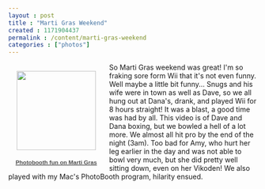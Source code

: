 ```yaml
---
layout : post
title : "Marti Gras Weekend"
created : 1171904437
permalink : /content/marti-gras-weekend
categories : ["photos"]
---
```

<div style="float:left; margin-right:10px;"><div style="text-align:center;width:194px;font-family:arial,sans-serif;font-size:83%"><div style="height:194px;background:url('http://picasaweb.google.com/f/img/transparent_album_background.gif') no-repeat left"><a href="http://picasaweb.google.com/sirkitree/PhotoboothFunOnMartiGras"><img src="http://lh6.google.com/image/sirkitree/RdmoxEtxMTE/AAAAAAAAAHo/eoQXIJmK_p0/s160-c/PhotoboothFunOnMartiGras.jpg" width="160" height="160" style="border:none;padding:0px;margin-top:16px;"></a></div><a href="http://picasaweb.google.com/sirkitree/PhotoboothFunOnMartiGras"><div style="color:#4D4D4D;font-weight:bold;text-decoration:none;">Photobooth fun on Marti Gras</div></a><div style="color:#808080"></div></div></div>So Marti Gras weekend was great! I'm so fraking sore form Wii that it's not even funny. Well maybe a little bit funny... Snugs and his wife were in town as well as Dave, so we all hung out at Dana's, drank, and played Wii for 8 hours straight! It was a blast, a good time was had by all. This video is of Dave and Dana boxing, but we bowled a hell of a lot more. We almost all hit pro by the end of the night (3am). Too bad for Amy, who hurt her leg earlier in the day and was not able to bowl very much, but she did pretty well sitting down, even on her Vikoden! We also played with my Mac's PhotoBooth program, hilarity ensued. <object width="425" height="350"><param name="movie" value="http://www.youtube.com/v/gYuacuTK_eU"></param><param name="wmode" value="transparent"></param><embed src="http://www.youtube.com/v/gYuacuTK_eU" type="application/x-shockwave-flash" wmode="transparent" width="425" height="350"></embed></object> 